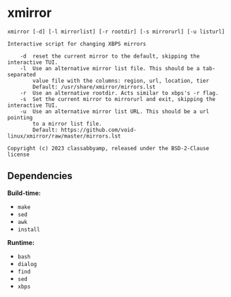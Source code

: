 # xmirror

```help
xmirror [-d] [-l mirrorlist] [-r rootdir] [-s mirrorurl] [-u listurl]

Interactive script for changing XBPS mirrors

	-d	reset the current mirror to the default, skipping the interactive TUI.
	-l	Use an alternative mirror list file. This should be a tab-separated
		value file with the columns: region, url, location, tier
		Default: /usr/share/xmirror/mirrors.lst
	-r	Use an alternative rootdir. Acts similar to xbps's -r flag.
	-s	Set the current mirror to mirrorurl and exit, skipping the interactive TUI.
	-u	Use an alternative mirror list URL. This should be a url pointing
		to a mirror list file.
		Default: https://github.com/void-linux/xmirror/raw/master/mirrors.lst

Copyright (c) 2023 classabbyamp, released under the BSD-2-Clause license
```

## Dependencies

**Build-time:**
- `make`
- `sed`
- `awk`
- `install`

**Runtime:**
- `bash`
- `dialog`
- `find`
- `sed`
- `xbps`
